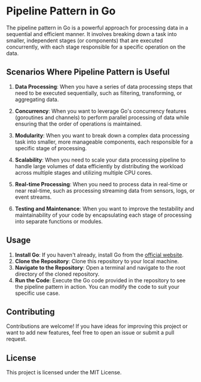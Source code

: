 # Pipeline Pattern in Go

The pipeline pattern in Go is a powerful approach for processing data in a sequential and efficient manner. It involves breaking down a task into smaller, independent stages (or components) that are executed concurrently, with each stage responsible for a specific operation on the data.

## Scenarios Where Pipeline Pattern is Useful

1. **Data Processing**: When you have a series of data processing steps that need to be executed sequentially, such as filtering, transforming, or aggregating data.

2. **Concurrency**: When you want to leverage Go's concurrency features (goroutines and channels) to perform parallel processing of data while ensuring that the order of operations is maintained.

3. **Modularity**: When you want to break down a complex data processing task into smaller, more manageable components, each responsible for a specific stage of processing.

4. **Scalability**: When you need to scale your data processing pipeline to handle large volumes of data efficiently by distributing the workload across multiple stages and utilizing multiple CPU cores.

5. **Real-time Processing**: When you need to process data in real-time or near real-time, such as processing streaming data from sensors, logs, or event streams.

6. **Testing and Maintenance**: When you want to improve the testability and maintainability of your code by encapsulating each stage of processing into separate functions or modules.

## Usage

1. **Install Go**: If you haven't already, install Go from the [official website](https://golang.org/).
2. **Clone the Repository**: Clone this repository to your local machine.
3. **Navigate to the Repository**: Open a terminal and navigate to the root directory of the cloned repository.
4. **Run the Code**: Execute the Go code provided in the repository to see the pipeline pattern in action. You can modify the code to suit your specific use case.

## Contributing

Contributions are welcome! If you have ideas for improving this project or want to add new features, feel free to open an issue or submit a pull request.

## License

This project is licensed under the MIT License.
